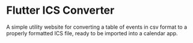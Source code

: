 # Flutter ICS Converter

A simple utility website for converting a table of events in csv format to a properly formatted ICS file, ready to be imported into a calendar app.
